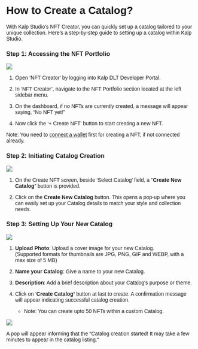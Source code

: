 <style>  body { font-family: "Source Sans 3", sans-serif!important; }</style>
<link href="https://fonts.googleapis.com/css2?family=Source+Sans+3:ital,wght@0,200..900;1,200..900&display=swap" rel="stylesheet">    
<link rel="stylesheet" href="https://fonts.googleapis.com/icon?family=Material+Icons">

# How to Create a Catalog?

With Kalp Studio's NFT Creator, you can quickly set up a catalog tailored to your unique collection. Here’s a step-by-step guide to setting up a catalog within Kalp Studio.

### **Step 1: Accessing the NFT Portfolio**


![](https://doc-images-kalp-studio.s3.ap-south-1.amazonaws.com/NFT+Creator+Articles+STG/create+catalog/cc1.png)

1.  Open ‘NFT Creator’ by logging into Kalp DLT Developer Portal.
    
2.  In ‘NFT Creator’, navigate to the NFT Portfolio section located at the left sidebar menu.
    
3.  On the dashboard, if no NFTs are currently created, a message will appear saying, “No NFT yet!”
    
4.  Now click the ‘+ Create NFT’ button to start creating a new NFT.
    

Note: You need to [connect a wallet](https://docs.kalp.studio/Products/NFT%20Creator/How%20to%20connect%20wallet/) first for creating a NFT, if not connected already.

### **Step 2: Initiating Catalog Creation**


![](https://doc-images-kalp-studio.s3.ap-south-1.amazonaws.com/NFT+Creator+Articles+STG/create+catalog/cc2.png)

1.  On the Create NFT screen, beside ‘Select Catalog’ field, a "**Create New Catalog**” button is provided.
    
2.  Click on the **Create New Catalog** button. This opens a pop-up where you can easily set up your Catalog details to match your style and collection needs.
    

### **Step 3: Setting Up Your New Catalog**


![](https://doc-images-kalp-studio.s3.ap-south-1.amazonaws.com/NFT+Creator+Articles+STG/create+catalog/cc3.png)

1.  **Upload Photo**: Upload a cover image for your new Catalog.  
    (Supported formats for thumbnails are JPG, PNG, GIF and WEBP, with a max size of 5 MB)
    
2.  **Name your Catalog**: Give a name to your new Catalog.
    
3.  **Description**: Add a brief description about your Catalog's purpose or theme.
    
4.  Click on ‘**Create Catalog’** button at last to create. A confirmation message will appear indicating successful catalog creation.

    - Note: You can create upto 50 NFTs within a custom Catalog.
    
![](https://doc-images-kalp-studio.s3.ap-south-1.amazonaws.com/NFT+Creator+Articles+STG/create+catalog/cc4.png)

A pop will appear informing that the “Catalog creation started! It may take a few minutes to appear in the catalog listing."